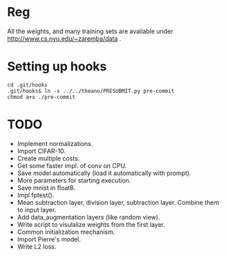Reg
===

All the weights, and many training sets are available under http://www.cs.nyu.edu/~zaremba/data .

Setting up hooks
================
    cd .git/hooks
    .git/hooks$ ln -s ../../theano/PRESUBMIT.py pre-commit
    chmod a+x ./pre-commit

**TODO**
========
- Implement normalizations.
- Import CIFAR-10.
- Create multiple costs.
- Get some faster impl. of conv on CPU.
- Save model automatically (load it automatically with prompt).
- More parameters for starting execution.
- Save mnist in float8.
- Impl fptest().
- Mean subtraction layer, division layer, subtraction layer. Combine them to input layer.
- Add data_augmentation layers (like random view).
- Write script to visulalize weights from the first layer.
- Common initialization mechanism.
- Import Pierre's model.
- Write L2 loss.
